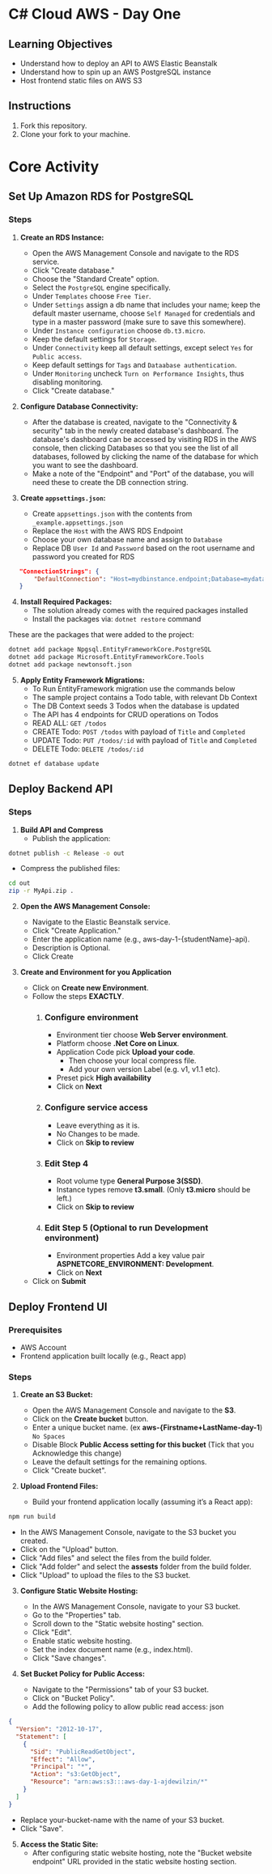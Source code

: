 # C# Cloud AWS - Day One

## Learning Objectives

- Understand how to deploy an API to AWS Elastic Beanstalk
- Understand how to spin up an AWS PostgreSQL instance
- Host frontend static files on AWS S3

## Instructions

1. Fork this repository.
2. Clone your fork to your machine.

# Core Activity

## Set Up Amazon RDS for PostgreSQL

### Steps

1. **Create an RDS Instance:**

   - Open the AWS Management Console and navigate to the RDS service.
   - Click "Create database."
   - Choose the "Standard Create" option.
   - Select the `PostgreSQL` engine specifically.
   - Under `Templates` choose `Free Tier`.
   - Under `Settings` assign a db name that includes your name; keep the default master username, choose `Self Managed` for credentials and type in a master password (make sure to save this somewhere).
   - Under `Instance configuration` choose `db.t3.micro`.
   - Keep the default settings for `Storage`.
   - Under `Connectivity` keep all default settings, except select `Yes` for `Public access`.
   - Keep default settings for `Tags` and `Dataabase authentication`.
   - Under `Monitoring` uncheck `Turn on Performance Insights`, thus disabling monitoring.
   - Click "Create database."

2. **Configure Database Connectivity:**

   - After the database is created, navigate to the "Connectivity & security" tab in the newly created database's dashboard. The database's dashboard can be accessed by visiting RDS in the AWS console, then clicking Databases so that you see the list of all databases, followed by clicking the name of the database for which you want to see the dashboard.
   - Make a note of the "Endpoint" and "Port" of the database, you will need these to create the DB connection string.

3. **Create `appsettings.json`:**
   - Create `appsettings.json` with the contents from `_example.appsettings.json`
   - Replace the `Host` with the AWS RDS Endpoint
   - Choose your own database name and assign to `Database`
   - Replace DB `User Id` and `Password` based on the root username and password you created for RDS

```json
   "ConnectionStrings": {
       "DefaultConnection": "Host=mydbinstance.endpoint;Database=mydatabase;User Id=myadmin;Password=mypassword"
   }
```

4. **Install Required Packages:**
   - The solution already comes with the required packages installed
   - Install the packages via: `dotnet restore` command

These are the packages that were added to the project:

```bash
dotnet add package Npgsql.EntityFrameworkCore.PostgreSQL
dotnet add package Microsoft.EntityFrameworkCore.Tools
dotnet add package newtonsoft.json
```

5. **Apply Entity Framework Migrations:**
   - To Run EntityFramework migration use the commands below
   - The sample project contains a Todo table, with relevant Db Context
   - The DB Context seeds 3 Todos when the database is updated
   - The API has 4 endpoints for CRUD operations on Todos
   - READ ALL: `GET /todos`
   - CREATE Todo: `POST /todos` with payload of `Title` and `Completed`
   - UPDATE Todo: `PUT /todos/:id` with payload of `Title` and `Completed`
   - DELETE Todo: `DELETE /todos/:id`

```bash
dotnet ef database update
```

## Deploy Backend API

### Steps
1. **Build API and Compress**
   - Publish the application:

```bash
dotnet publish -c Release -o out
```

- Compress the published files:

```bash
cd out
zip -r MyApi.zip .
```

2. **Open the AWS Management Console:**

   - Navigate to the Elastic Beanstalk service.
   - Click "Create Application."
   - Enter the application name (e.g., aws-day-1-{studentName}-api).
   - Description is Optional.
   - Click Create

3. **Create and Environment for you Application**
   - Click on **Create new Environment**.
   - Follow the steps **EXACTLY**.
      1. ### Configure environment
         - Environment tier choose **Web Server environment**.
         - Platform choose **.Net Core on Linux**.
         - Application Code pick **Upload your code**.
            - Then choose your local compress file.
            - Add your own version Label (e.g. v1, v1.1 etc).
         - Preset pick **High availability**
         - Click on **Next**
      2. ### Configure service access
         - Leave everything as it is.
         - No Changes to be made. 
         - Click on **Skip to review**
      3. ### Edit Step 4 
         - Root volume type **General Purpose 3(SSD)**.
         - Instance types remove **t3.small**. (Only **t3.micro** should be left.)
         - Click on **Skip to review**
      3. ### Edit Step 5 (Optional to run Development environment)
         - Environment properties Add a key value pair **ASPNETCORE_ENVIRONMENT: Development**.
         - Click on **Next**
   - Click on **Submit**

## Deploy Frontend UI

### Prerequisites

- AWS Account
- Frontend application built locally (e.g., React app)

### Steps

1. **Create an S3 Bucket:**

   - Open the AWS Management Console and navigate to the **S3**.
   - Click on the **Create bucket** button.
   - Enter a unique bucket name. (ex **aws-{Firstname+LastName-day-1**) `No Spaces`
   - Disable Block **Public Access setting for this bucket** (Tick that you Acknowledge this change)
   - Leave the default settings for the remaining options.
   - Click "Create bucket".

2. **Upload Frontend Files:**
   - Build your frontend application locally (assuming it’s a React app):

```bash
npm run build
```

- In the AWS Management Console, navigate to the S3 bucket you created.
- Click on the "Upload" button.
- Click "Add files" and select the files from the build folder.
- Click "Add folder" and select the **assests** folder from the build folder.
- Click "Upload" to upload the files to the S3 bucket.

3. **Configure Static Website Hosting:**

   - In the AWS Management Console, navigate to your S3 bucket.
   - Go to the "Properties" tab.
   - Scroll down to the "Static website hosting" section.
   - Click "Edit".
   - Enable static website hosting.
   - Set the index document name (e.g., index.html).
   - Click "Save changes".

4. **Set Bucket Policy for Public Access:**
   - Navigate to the "Permissions" tab of your S3 bucket.
   - Click on "Bucket Policy".
   - Add the following policy to allow public read access:
     json

```json
{
  "Version": "2012-10-17",
  "Statement": [
    {
      "Sid": "PublicReadGetObject",
      "Effect": "Allow",
      "Principal": "*",
      "Action": "s3:GetObject",
      "Resource": "arn:aws:s3:::aws-day-1-ajdewilzin/*"
    }
  ]
}
```

- Replace your-bucket-name with the name of your S3 bucket.
- Click "Save".

5. **Access the Static Site:**
   - After configuring static website hosting, note the "Bucket website endpoint" URL provided in the static website hosting section.
